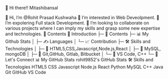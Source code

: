 👋 Hi there!!
Mitashibansal

👋 Hi, I’m @Rohit Prasad Kushwaha
👀 I’m interested in Web Deveolpment.
🌱 I’m expolering Full stack Development.
💞️ I’m looking to collaborate on various projects where I can imply my skills and grasp some new expertise and technologies.
📝 Contents
👩 Introduction
├─ 📝 Contents
├─ 📊 My Github Stats
│ ├─ ✍ Languages
│ └─ 📈 Contribution
├─ 🛠 Skills and Technologies
│ ├─ 🧾 HTML5,CSS,Javascript,Node.js,React
│ ├─ 🧾 MySQL, mongoDB
│ ├─ 🧾 Git,GitHub, Gitlab, Bitbucket
│ └─ 🧾 VS Code, C++
└─ 🥂 Let's Connect
📊 My GitHub Stats
 rohit9852's GitHub Stats
🛠 Skills and Tecnologies
HTML5 CSS Javascript Node.js React Python MySQL C++ Java Git GitHub VS Code
